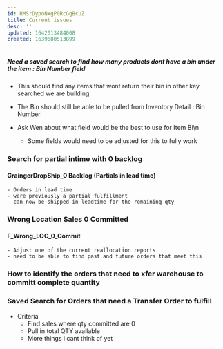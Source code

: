 ```yaml
---
id: RMSrDypoNxgP0RcGgBcuZ
title: Current issues
desc: ''
updated: 1642013484008
created: 1639680513899
---
```


##### Need a saved search to find how many products dont have a bin under the item : Bin Number field

- This should find any items that wont return their bin in other key searched we are building

- The Bin should still be able to be pulled from Inventory Detail : Bin Number

- Ask Wen about what field would be the best to use for Item Bi\n 
    - Some fields would need to be adjusted for this to fully work


### Search for partial intime with 0 backlog
#### GraingerDropShip_0 Backlog (Partials in lead time)
    - Orders in lead time
    - were previously a partial fulfillment
    - can now be shipped in leadtime for the remaining qty
    
### Wrong Location Sales 0 Committed
#### F_Wrong_LOC_0_Commit
    - Adjust one of the current reallocation reports
    - need to be able to find past and future orders that meet this 

### How to identify the orders that need to xfer warehouse to committ complete quantity


### Saved Search for Orders that need a Transfer Order to fulfill
- Criteria
    - Find sales where qty committed are 0
    - Pull in total QTY available
    - More things i cant think of yet














